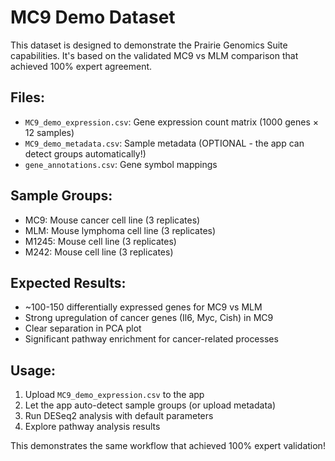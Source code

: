 # MC9 Demo Dataset

This dataset is designed to demonstrate the Prairie Genomics Suite capabilities.
It's based on the validated MC9 vs MLM comparison that achieved 100% expert agreement.

## Files:
- `MC9_demo_expression.csv`: Gene expression count matrix (1000 genes × 12 samples)
- `MC9_demo_metadata.csv`: Sample metadata (OPTIONAL - the app can detect groups automatically!)
- `gene_annotations.csv`: Gene symbol mappings

## Sample Groups:
- MC9: Mouse cancer cell line (3 replicates)
- MLM: Mouse lymphoma cell line (3 replicates)  
- M1245: Mouse cell line (3 replicates)
- M242: Mouse cell line (3 replicates)

## Expected Results:
- ~100-150 differentially expressed genes for MC9 vs MLM
- Strong upregulation of cancer genes (Il6, Myc, Cish) in MC9
- Clear separation in PCA plot
- Significant pathway enrichment for cancer-related processes

## Usage:
1. Upload `MC9_demo_expression.csv` to the app
2. Let the app auto-detect sample groups (or upload metadata)
3. Run DESeq2 analysis with default parameters
4. Explore pathway analysis results

This demonstrates the same workflow that achieved 100% expert validation!
